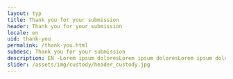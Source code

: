 ```yaml
---
layout: typ
title: Thank you for your submission
header: Thank you for your submission
locale: en
uid: thank-you
permalink: /thank-you.html
subdesc: Thank you for your submission
description: EN -Lorem ipsum doloresLorem ipsum doloresLorem ipsum doloresLorem ipsum doloresLorem ipsum doloresLorem ipsum doloresLorem ipsum doloresLorem ipsum doloresLorem ipsum doloresLorem ipsum doloresLorem ipsum doloresLorem ipsum doloresLorem ipsum doloresLorem ipsum doloresLorem ipsum doloresLorem ipsum doloresLorem ipsum dolores
slider: /assets/img/custody/header_custody.jpg
---
```

